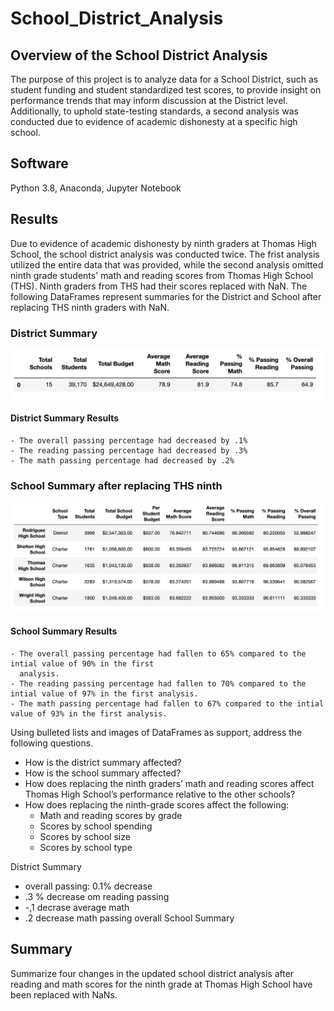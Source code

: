 # School_District_Analysis

## Overview of the School District Analysis
The purpose of this project is to analyze data for a School District, such as student funding and student standardized test scores, to provide insight on performance trends that may inform discussion at the District level. Additionally, to uphold state-testing standards, a second analysis was conducted due to evidence of academic dishonesty at a specific high school.

## Software
Python 3.8, Anaconda, Jupyter Notebook

## Results
Due to evidence of academic dishonesty by ninth graders at Thomas High School, the school district analysis was conducted twice.  The frist analysis utilized the entire data that was provided, while the second analysis omitted ninth grade students' math and reading scores from Thomas High School (THS).  Ninth graders from THS had their scores replaced with NaN.  The following DataFrames represent summaries for the District and School after replacing THS ninth graders with NaN.

### District Summary
![District Summary](District%20Summary%20THS.png)

#### District Summary Results
    - The overall passing percentage had decreased by .1%
    - The reading passing percentage had decreased by .3%
    - The math passing percentage had decreased by .2%
    
### School Summary after replacing THS ninth
![School Summary](School%20Summary%20THS.png)

#### School Summary Results
    - The overall passing percentage had fallen to 65% compared to the intial value of 90% in the first  
      analysis.
    - The reading passing percentage had fallen to 70% compared to the intial value of 97% in the first analysis.
    - The math passing percentage had fallen to 67% compared to the intial value of 93% in the first analysis.
    
Using bulleted lists and images of DataFrames as support, address the following questions.
- How is the district summary affected?
- How is the school summary affected?
- How does replacing the ninth graders’ math and reading scores affect Thomas High School’s performance relative to the other schools?
- How does replacing the ninth-grade scores affect the following:
    - Math and reading scores by grade
    - Scores by school spending
    - Scores by school size
    - Scores by school type

District Summary
- overall passing: 0.1% decrease
- .3 % decrease om reading passing
- -,1 decrase average math
- .2 decrease math passing overall
School Summary


## Summary
Summarize four changes in the updated school district analysis after reading and math scores for the ninth grade at Thomas High School have been replaced with NaNs.



